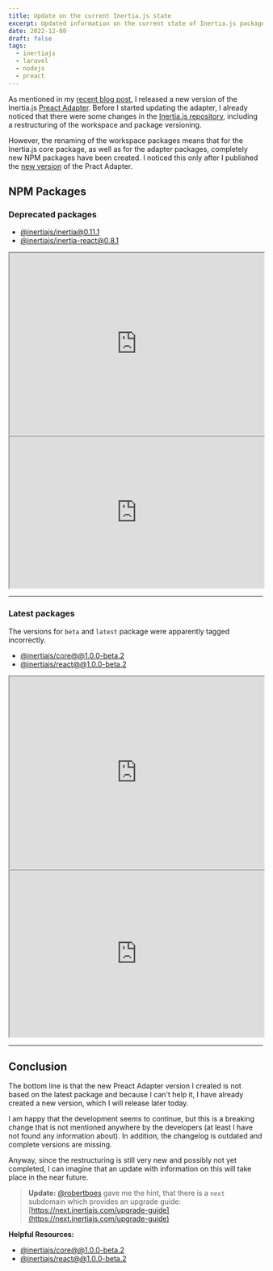 ```yaml
---
title: Update on the current Inertia.js state
excerpt: Updated information on the current state of Inertia.js packages.
date: 2022-12-08
draft: false
tags:
  - inertiajs
  - laravel
  - nodejs
  - preact
---
```


As mentioned in my
[recent blog post](/blog/inertia.js-preact-adapter-v0.2.0-released/), I released
a new version of the Inertia.js
[Preact Adapter](https://www.npmjs.com/package/@jrson83/inertia-preact). Before
I started updating the adapter, I already noticed that there were some changes
in the [Inertia.js repository](https://github.com/inertiajs/inertia), including
a restructuring of the workspace and package versioning.

However, the renaming of the workspace packages means that for the Inertia.js
core package, as well as for the adapter packages, completely new NPM packages
have been created. I noticed this only after I published the
[new version](https://www.npmjs.com/package/@jrson83/inertia-preact/v/0.2.0) of
the Pract Adapter.

## NPM Packages

### Deprecated packages

- [@inertiajs/inertia@0.11.1](https://www.npmjs.com/package/@inertiajs/inertia/v/0.11.1)
- [@inertiajs/inertia-react@0.8.1](https://www.npmjs.com/package/@inertiajs/inertia-react/v/0.8.1)

<iframe
  id="myIframe"
  title="@inertiajs/inertia@0.11.1"
  width="100%"
  height="360px"
  src="https://arve0.github.io/npm-download-size/#@inertiajs%2finertia">
</iframe>

<iframe
  title="@inertiajs/inertia-react@0.8.1"
  width="100%"
  height="300px"
  src="https://arve0.github.io/npm-download-size/#@inertiajs%2finertia-react">
</iframe>

<hr />

### Latest packages

The versions for `beta` and `latest` package were apparently tagged incorrectly.

- [@inertiajs/core@@1.0.0-beta.2](https://www.npmjs.com/package/@inertiajs/core/v/1.0.0-beta.2)
- [@inertiajs/react@@1.0.0-beta.2](https://www.npmjs.com/package/@inertiajs/react/v/1.0.0-beta.2)

<iframe
  title="@inertiajs/inertia-react@0.8.1"
  width="100%"
  height="380px"
  src="https://arve0.github.io/npm-download-size/#@inertiajs%2fcore@1.0.0-beta.2">
</iframe>

<iframe
  title="@inertiajs/inertia-react@0.8.1"
  width="100%"
  height="330px"
  src="https://arve0.github.io/npm-download-size/#@inertiajs%2freact@1.0.0-beta.2">
</iframe>

<hr />

## Conclusion

The bottom line is that the new Preact Adapter version I created is not based on
the latest package and because I can't help it, I have already created a new
version, which I will release later today.

I am happy that the development seems to continue, but this is a breaking change
that is not mentioned anywhere by the developers (at least I have not found any
information about). In addition, the changelog is outdated and complete versions
are missing.

Anyway, since the restructuring is still very new and possibly not yet
completed, I can imagine that an update with information on this will take place
in the near future.

> **Update:** [@robertboes](https://robertbo.es/) gave me the hint, that there
> is a `next` subdomain which provides an upgrade guide:
> [https://next.inertiajs.com/upgrade-guide](https://next.inertiajs.com/upgrade-guide)

**Helpful Resources:**

- [@inertiajs/core@@1.0.0-beta.2](https://www.npmjs.com/package/@inertiajs/core/v/1.0.0-beta.2)
- [@inertiajs/react@@1.0.0-beta.2](https://www.npmjs.com/package/@inertiajs/react/v/1.0.0-beta.2)
